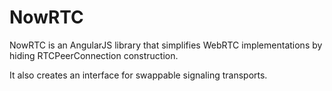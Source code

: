 NowRTC
======

NowRTC is an AngularJS library that simplifies WebRTC implementations by hiding RTCPeerConnection construction.

It also creates an interface for swappable signaling transports.
